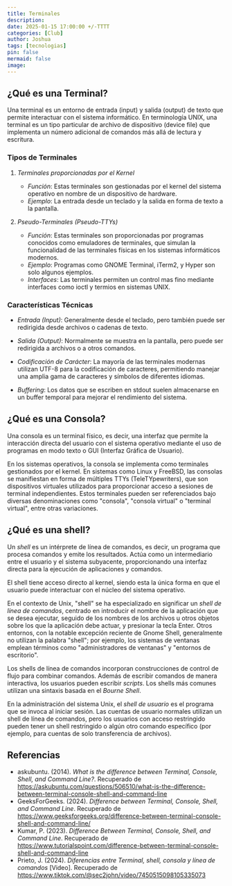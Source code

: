 ```yaml
---
title: Terminales
description: 
date: 2025-01-15 17:00:00 +/-TTTT
categories: [Club]
author: Joshua 
tags: [tecnologias]
pin: false
mermaid: false
image:
---
```


## ¿Qué es una Terminal?

Una terminal es un entorno de entrada (input) y salida (output) de texto que permite interactuar con el sistema informático. En terminología UNIX, una terminal es un tipo particular de archivo de dispositivo (device file) que implementa un número adicional de comandos más allá de lectura y escritura.

### Tipos de Terminales

1. *Terminales proporcionadas por el Kernel*
    - *Función*: Estas terminales son gestionadas por el kernel del sistema operativo en nombre de un dispositivo de hardware.
    - *Ejemplo*: La entrada desde un teclado y la salida en forma de texto a la pantalla.
    
1. *Pseudo-Terminales (Pseudo-TTYs)*
    - *Función*: Estas terminales son proporcionadas por programas conocidos como emuladores de terminales, que simulan la funcionalidad de las terminales físicas en los sistemas informáticos modernos.
    - *Ejemplo*: Programas como GNOME Terminal, iTerm2, y Hyper son solo algunos ejemplos.
    - *Interfaces*: Las terminales permiten un control mas fino mediante interfaces como ioctl y termios en sistemas UNIX.
### Características Técnicas

- *Entrada (Input)*: Generalmente desde el teclado, pero también puede ser redirigida desde archivos o cadenas de texto.
    
- *Salida (Output)*: Normalmente se muestra en la pantalla, pero puede ser redirigida a archivos o a otros comandos.
    
- *Codificación de Carácter*: La mayoría de las terminales modernas utilizan UTF-8 para la codificación de caracteres, permitiendo manejar una amplia gama de caracteres y símbolos de diferentes idiomas.
    
- *Buffering*: Los datos que se escriben en stdout suelen almacenarse en un buffer temporal para mejorar el rendimiento del sistema.

## ¿Qué es una Consola?

Una consola es un terminal físico, es decir, una interfaz que permite la interacción directa del usuario con el sistema operativo mediante el uso de programas en modo texto o GUI (Interfaz Gráfica de Usuario).

En los sistemas operativos, la consola se implementa como terminales gestionados por el kernel. En sistemas como Linux y FreeBSD, las consolas se manifiestan en forma de múltiples TTYs (TeleTYpewriters), que son dispositivos virtuales utilizados para proporcionar acceso a sesiones de terminal independientes. Estos terminales pueden ser referenciados bajo diversas denominaciones como "consola", "consola virtual" o "terminal virtual", entre otras variaciones.

## ¿Qué es una shell?

Un *shell* es un intérprete de línea de comandos, es decir, un programa que procesa comandos y emite los resultados. Actúa como un intermediario entre el usuario y el sistema subyacente, proporcionando una interfaz directa para la ejecución de aplicaciones y comandos.

El shell tiene acceso directo al kernel, siendo esta la única forma en que el usuario puede interactuar con el núcleo del sistema operativo.

En el contexto de Unix, "shell" se ha especializado en significar un *shell de línea de comandos*, centrado en introducir el nombre de la aplicación que se desea ejecutar, seguido de los nombres de los archivos u otros objetos sobre los que la aplicación debe actuar, y presionar la tecla Enter. Otros entornos, con la notable excepción reciente de Gnome Shell, generalmente no utilizan la palabra "shell"; por ejemplo, los sistemas de ventanas emplean términos como "administradores de ventanas" y "entornos de escritorio".

Los shells de línea de comandos incorporan construcciones de control de flujo para combinar comandos. Además de escribir comandos de manera interactiva, los usuarios pueden escribir *scripts*. Los shells más comunes utilizan una sintaxis basada en el *Bourne Shell*. 

En la administración del sistema Unix, el *shell de usuario* es el programa que se invoca al iniciar sesión. Las cuentas de usuario normales utilizan un shell de línea de comandos, pero los usuarios con acceso restringido pueden tener un shell restringido o algún otro comando específico (por ejemplo, para cuentas de solo transferencia de archivos).

## Referencias

- askubuntu. (2014). *What is the difference between Terminal, Console, Shell, and Command Line?*. Recuperado de <https://askubuntu.com/questions/506510/what-is-the-difference-between-terminal-console-shell-and-command-line>
- GeeksForGeeks. (2024). *Difference between Terminal, Console, Shell, and Command Line*. Recuperado de <https://www.geeksforgeeks.org/difference-between-terminal-console-shell-and-command-line/>  
- Kumar, P. (2023). *Difference Between Terminal, Console, Shell, and Command Line*. Recuperado de <https://www.tutorialspoint.com/difference-between-terminal-console-shell-and-command-line>
- Prieto, J. (2024). *Diferencias entre Terminal, shell, consola y línea de comandos* [Video]. Recuperado de <https://www.tiktok.com/@sec2john/video/7450515098105335073>